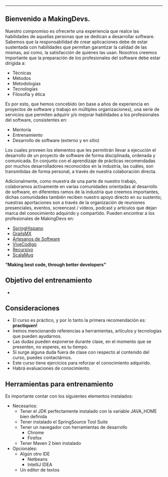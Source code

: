 -----

<h2 id="1">Bienvenido a MakingDevs.</h2>

Nuestro compromiso es ofrecerte una experiencia que realce las habilidades de aquellas personas que se dedican a desarrollar software. Sabemos que la responsabilidad de crear aplicaciones debe de estar sustentada con habilidades que permitan garantizar la calidad de las mismas, así como, la satisfacción de quiénes las usan. Nosotros creemos importante que la preparación de los profesionales del software debe estar dirigida a:

* Técnicas
* Métodos
* Metodologías
* Tecnologías
* Filosofía y ética

Es por esto, que hemos concebido (en base a años de experiencia en proyectos de software y trabajo en múltiples organizaciones), una serie de servicios que permiten adquirir y/o mejorar habilidades a los profesionales del software, consistentes en:

* Mentoría
* Entrenamiento
* Desarrollo de software (externo y en sitio)

Los cuales proveen los elementos que les permitirán llevar a ejecución el desarrollo de un proyecto de software de forma disciplinada, ordenada y comunicada. En conjunto con el aprendizaje de prácticas recomendadas por muchos desarrolladores reconocidos en la industria, las cuáles, son transmitidas de forma personal, a través de nuestra colaboración directa.

Adicionalmente, como muestra de una parte de nuestro trabajo, colaboramos activamente en varias comunidades orientadas al desarrollo de software, en diferentes ramos de la industria que creemos importantes, dichas comunidades también reciben nuestro apoyo directo en su sustento; nuestras aportaciones son a través de la organización de reuniones presenciales, eventos, screencast / vídeos, podcast y artículos que dejan marca del conocimiento adquirido y compartido. Pueden encontrar a los profesionales de MakingDevs en:

* [SpringHispano](http://springhispano.org)
* [GrailsMX](http://grails.mx)
* [Artesanos de Software](http://artesanos.de/software)
* [ViveCodigo](http://vivecodigo.org)
* [Recursivo](http://recursivo.org)
* [ScalaMug](http://scala-mug.org)

__“Making best code, through better developers”__

<h2 id="2">Objetivo del entrenamiento</h2>

* 

<h2 id="3">Consideraciones</h2>

* El curso es práctico, y por lo tanto la primera recomendación es: __practiquen!__
* Iremos mencionando referencias a herramientas, artículos y tecnologías que pueden ayudarnos.
* Las dudas pueden exponerse durante clase, en el momento que se presenten, no esperes, es tu tiempo.
* Si surge alguna duda fuera de clase con respecto al contenido del curso, puedes contactárnos.
* Este curso tiene ejercicios para reforzar el conocimiento adquirido.
* Habrá evaluaciones de conocimiento.

<h2 id="4">Herramientas para entrenamiento</h2>

Es importante contar con los siguientes elementos instalados:

* Necesarios:
    * Tener el JDK perfectamente instalado con la variable JAVA_HOME bien definida
    * Tener instalado el SpringSource Tool Suite
    * Tener un navegador con herramientas de desarrollo
        * Chrome
        * Firefox
    * Tener Maven 2 bien instalado
* Opcionales:
    * Algún otro IDE
        * Netbeans
        * IntelliJ IDEA
    * Un editor de textos